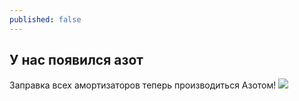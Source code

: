 ```yaml
---
published: false
---
```


## У нас появился азот
Заправка всех амортизаторов теперь производиться Азотом!
![]({{site.baseurl}}/https://djebel-club.ru/forum/uploads/monthly_11_2015/post-2071-1447334587.jpg)


